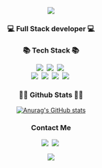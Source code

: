 <div align="center">
<img src="https://capsule-render.vercel.app/api?type=waving&color=0:DBD4B4,70:7AA1D2,60:CC95C0&height=300&section=header&text=Hi!%20I%27m%20Facundo!&fontSize=80" />
</div>


 <h3 align="center">💻 Full Stack developer 💻</h3> 

<h3 align="center">📚 Tech Stack 📚</h3>
<p align="center">
  <img src="https://img.shields.io/badge/.NET-5D26C1?style=flat-square&logo=dotnet%2B%2B&logoColor=white"/></a>&nbsp
  <img src="https://img.shields.io/badge/Javascript-ffb13b?style=flat-square&logo=javascript&logoColor=white"/></a>&nbsp
  <img src="https://img.shields.io/badge/React Native-2c3e50?style=flat-square&logo=react&logoColor=#00D8FF"/></a>&nbsp
  <br>
  <img src="https://img.shields.io/badge/MSSQL-E6B91E?style=flat-square&logo=microsoftsqlserver&logoColor=red"/></a>&nbsp
  <img src="https://img.shields.io/badge/Node.js-1E9600?style=flat-square&logo=Node.js&logoColor=white"/></a>&nbsp
  <img src="https://img.shields.io/badge/Express.js-1E9600?style=flat-square&logo=Express&logoColor=white"/></a>&nbsp
  <img src="https://img.shields.io/badge/Nest.js-0F2027?style=flat-square&logo=NestJs&logoColor=red"/></a>&nbsp
  </p>
  
 <h3 align="center">👩‍💻 Github Stats 👩‍💻</h3>
<div align="center">

[![Anurag's GitHub stats](https://github-readme-stats.vercel.app/api?username=fperez-glo&hide_title=true&show_icons=true&include_all_commits=true&disable_animations=true&theme=vue-dark)](https://github.com/fperez-glo)
</div>

<h3 align="center"> Contact Me </h3>
<p align="center">
  <a href="mailto:facundoperez6@gmail.com"><img src="https://img.shields.io/badge/Gmail-d14836?style=flat-square&logo=Gmail&logoColor=white&link=facundoperez6@gmail.com"/></a>&nbsp
 <a href="https://www.linkedin.com/in/fperezdev/"><img src="https://img.shields.io/badge/LinkedIn-0077B5?style=flat-square&logo=linkedin&logoColor=white&link=https://www.linkedin.com/in/facundo-nahuel-perez-dev/"/></a>&nbsp
</p>

<p align="center">
  <a href="https://hits.seeyoufarm.com"><img src="https://hits.seeyoufarm.com/api/count/incr/badge.svg?url=https%3A%2F%2Fgithub.com%2Fhyeinisfree&count_bg=%2341B883&title_bg=%23CDC2C2&icon=github.svg&icon_color=%23E7E7E7&title=hits&edge_flat=false"/></a>
</p>
